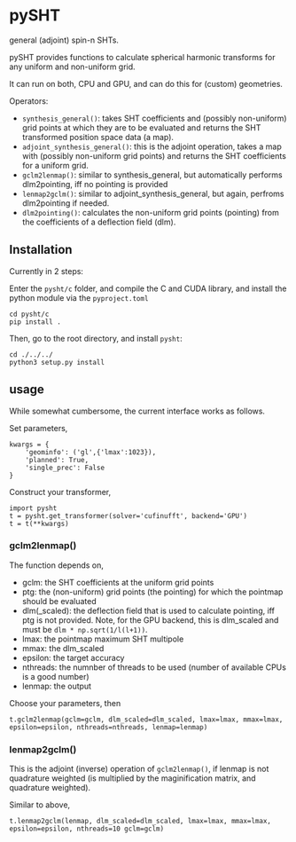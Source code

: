 # pySHT
general (adjoint) spin-n SHTs.

pySHT provides functions to calculate spherical harmonic transforms for any uniform and non-uniform grid.

It can run on both, CPU and GPU, and can do this for (custom) geometries.

Operators:

 - `synthesis_general()`: takes SHT coefficients and (possibly non-uniform) grid points at which they are to be evaluated and returns the SHT transformed position space data (a map).
 - `adjoint_synthesis_general()`: this is the adjoint operation, takes a map with (possibly non-uniform grid points) and returns the SHT coefficients for a uniform grid. 
 - `gclm2lenmap()`: similar to synthesis_general, but automatically performs dlm2pointing, iff no pointing is provided
 - `lenmap2gclm()`: similar to adjoint_synthesis_general, but again, perfroms dlm2pointing if needed.
 - `dlm2pointing()`: calculates the non-uniform grid points (pointing) from the coefficients of a deflection field (dlm).


## Installation

Currently in 2 steps:

Enter the `pysht/c` folder, and compile the C and CUDA library, and install the python module via the `pyproject.toml`

```
cd pysht/c
pip install .
```

Then, go to the root directory, and install `pysht`:

```
cd ./../../
python3 setup.py install
```

## usage

While somewhat cumbersome, the current interface works as follows.

Set parameters,

```
kwargs = {
    'geominfo': ('gl',{'lmax':1023}),
    'planned': True,
    'single_prec': False
}
```

Construct your transformer,
```
import pysht
t = pysht.get_transformer(solver='cufinufft', backend='GPU')
t = t(**kwargs)
```


### gclm2lenmap()

The function depends on,

- gclm: the SHT coefficients at the uniform grid points
- ptg: the (non-uniform) grid points (the pointing) for which the pointmap should be evaluated
- dlm(_scaled): the deflection field that is used to calculate pointing, iff ptg is not provided. Note, for the GPU backend, this is dlm_scaled and must be `dlm * np.sqrt(1/l(l+1))`.
- lmax: the pointmap maximum SHT multipole
- mmax: the dlm_scaled
- epsilon: the target accuracy
- nthreads: the numnber of threads to be used (number of available CPUs is a good number)
- lenmap: the output

Choose your parameters, then

```
t.gclm2lenmap(gclm=gclm, dlm_scaled=dlm_scaled, lmax=lmax, mmax=lmax, epsilon=epsilon, nthreads=nthreads, lenmap=lenmap)
```

### lenmap2gclm()

This is the adjoint (inverse) operation of `gclm2lenmap()`, if lenmap is not quadrature weighted (is multiplied by the maginification matrix, and quadrature weighted).

Similar to above,

```
t.lenmap2gclm(lenmap, dlm_scaled=dlm_scaled, lmax=lmax, mmax=lmax, epsilon=epsilon, nthreads=10 gclm=gclm)
```